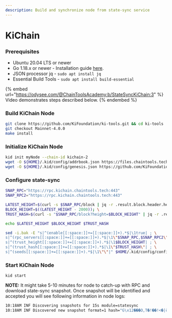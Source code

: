 ```yaml
---
description: Build and synchronize node from state-sync service
---
```


# KiChain

### Prerequisites

* Ubuntu 20.04 LTS or newer
* Go 1.18.x or newer - Installation guide [here](../../../../home/guides/installation-guides/install-golang.md).
* JSON processor jq - `sudo apt install jq`
* Essential Build Tools - `sudo apt install build-essential`

{% embed url="https://odysee.com/@ChainToolsAcademy:b/StateSyncKiChain:3" %}
Video demonstrates steps described below.
{% endembed %}

### Build KiChain Node

```bash
git clone https://github.com/KiFoundation/ki-tools.git && cd ki-tools
git checkout Mainnet-4.0.0
make install
```

### Initialize KiChain Node

```bash
kid init myNode --chain-id kichain-2
wget -O ${HOME}/.kid/config/addrbook.json https://files.chaintools.tech/chains/kichain/addrbook.json
wget -O ${HOME}/.kid/config/genesis.json https://github.com/KiFoundation/ki-networks/raw/v0.1/Mainnet/kichain-2/genesis.json
```

### Configure state-sync

```bash
SNAP_RPC="https://rpc.kichain.chaintools.tech:443"
SNAP_RPC2="https://rpc.kichain.chaintools.tech:443"

LATEST_HEIGHT=$(curl -s $SNAP_RPC/block | jq -r .result.block.header.height); \
BLOCK_HEIGHT=$((LATEST_HEIGHT - 2000)); \
TRUST_HASH=$(curl -s "$SNAP_RPC/block?height=$BLOCK_HEIGHT" | jq -r .result.block_id.hash)

echo $LATEST_HEIGHT $BLOCK_HEIGHT $TRUST_HASH

sed -i.bak -E "s|^(enable[[:space:]]+=[[:space:]]+).*$|\1true| ; \
s|^(rpc_servers[[:space:]]+=[[:space:]]+).*$|\1\"$SNAP_RPC,$SNAP_RPC2\"| ; \
s|^(trust_height[[:space:]]+=[[:space:]]+).*$|\1$BLOCK_HEIGHT| ; \
s|^(trust_hash[[:space:]]+=[[:space:]]+).*$|\1\"$TRUST_HASH\"| ; \
s|^(seeds[[:space:]]+=[[:space:]]+).*$|\1\"\"|" $HOME/.kid/config/config.toml
```

### Start KiChain Node

```
kid start
```

**NOTE:** It might take 5-10 minutes for node to catch-up with RPC and download state-sync snapshot. Once snapshot will be identified and accepted you will see following information in node logs:

```bash
10:18AM INF Discovering snapshots for 15s module=statesync                                                              10:18AM INF Discovered new snapshot format=1 hash="D\x03I\x02!0B�\bE�&\\j���A�\x04t��(a��ڬ�,;" height=11294000 module=statesync
10:18AM INF Discovered new snapshot format=1 hash="G\x12���O,T�!��!<�|ӧd�F��}\\{_ˋx%�" height=11292000 module=statesync 10:18AM INF Discovered new snapshot format=1 hash="\x14wT9/�<���쿚��\x16\x17�T\x12�n\aQJ�(}Qm�5" height=11290000 module=statesync                                                                                                               10:18AM INF Discovered new snapshot format=1 hash="�ʈ���vXV#\x14�ĵ��)РPir[ߖ\x14\x18e��bL" height=11288000 module=statesync                                                                                                                      10:18AM INF Discovered new snapshot format=1 hash="G��'�@=\fDl����\x01�\v1\au�Gl�W@����#i" height=11286000 module=statesync                                                                                                                     10:18AM INF VerifyHeader hash=8DF7257D0ADE198F8D6BDA7E1E8963913D59A41BC1B73B2651EAE790F33ABF8F height=11294001 module=light                                                                                                                     10:18AM INF VerifyHeader hash=AFC1C3AE90C6C4746DB2A8066D9066E78C7675AB8844468E725C004BFCF03F65 height=11294002 module=light                                                                                                                     10:18AM INF Offering snapshot to ABCI app format=1 hash="D\x03I\x02!0B�\bE�&\\j���A�\x04t��(a��ڬ�,;" height=11294000 module=statesync                                                                                                           10:18AM INF Snapshot accepted, restoring format=1 hash="D\x03I\x02!0B�\bE�&\\j���A�\x04t��(a��ڬ�,;" height=11294000 module=statesync                                                                                                            10:18AM INF Fetching snapshot chunk chunk=0 format=1 height=11294000 module=statesync total=20                          10:18AM INF Fetching snapshot chunk chunk=2 format=1 height=11294000 module=statesync total=20                          10:18AM INF Fetching snapshot chunk chunk=1 format=1 height=11294000 module=statesync total=20                          10:18AM INF Fetching snapshot chunk chunk=3 format=1 height=11294000 module=statesync total=20               
```
